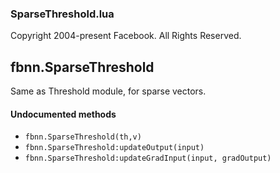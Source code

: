 

### SparseThreshold.lua ###

Copyright 2004-present Facebook. All Rights Reserved.

<a name="fbnn.SparseThreshold.dok"></a>


## fbnn.SparseThreshold ##

Same as Threshold module, for sparse vectors.


#### Undocumented methods ####

<a name="fbnn.SparseThreshold"></a>
 * `fbnn.SparseThreshold(th,v)`
<a name="fbnn.SparseThreshold:updateOutput"></a>
 * `fbnn.SparseThreshold:updateOutput(input)`
<a name="fbnn.SparseThreshold:updateGradInput"></a>
 * `fbnn.SparseThreshold:updateGradInput(input, gradOutput)`
